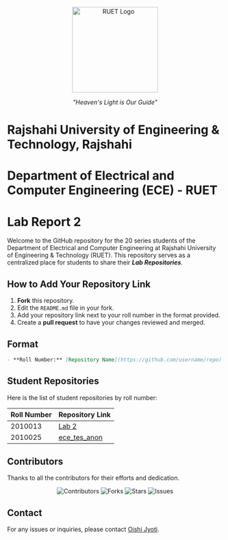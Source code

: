 <p align="center">
  <img src="https://saif1024bd.wordpress.com/wp-content/uploads/2011/06/ruet-monogram-1545x1850.png?w=250" alt="RUET Logo" height="200">
</p>


<p align="center"><em>"Heaven's Light is Our Guide"</em></p>

# Rajshahi University of Engineering & Technology, Rajshahi

# Department of Electrical and Computer Engineering (ECE) - RUET


# Lab Report 2


Welcome to the GitHub repository for the 20 series students of the Department of Electrical and Computer Engineering at Rajshahi University of Engineering & Technology (RUET). This repository serves as a centralized place for students to share their ***Lab Repositories***.

## How to Add Your Repository Link

1. **Fork** this repository.
2. Edit the `README.md` file in your fork.
3. Add your repository link next to your roll number in the format provided.
4. Create a **pull request** to have your changes reviewed and merged.

## Format

```markdown
- **Roll Number:** [Repository Name](https://github.com/username/repo)
```

## Student Repositories

Here is the list of student repositories by roll number:

| Roll Number | Repository Link | 
|-------------|-----------------|
| 2010013 | [Lab 2](https://github.com/Nezent/ECE_LAB_3117/tree/Lab_2) |
| 2010025 | [ece_tes_anon](https://github.com/jankenpon753/ece_tes_anon) |

<!-- Add more entries as needed -->

## Contributors

Thanks to all the contributors for their efforts and dedication.

<div align="center">
  <img src="https://img.shields.io/github/contributors/ECE-LAB-3117/Lab_2?style=flat-square" alt="Contributors">
  <img src="https://img.shields.io/github/forks/ECE-LAB-3117/Lab_2?style=flat-square" alt="Forks">
  <img src="https://img.shields.io/github/stars/ECE-LAB-3117/Lab_2?style=flat-square" alt="Stars">
  <img src="https://img.shields.io/github/issues/ECE-LAB-3117/Lab_2?style=flat-square" alt="Issues">
</div>

## Contact

For any issues or inquiries, please contact [Oishi Jyoti](mailto:oj.ruet@ece.ruet.ac.bd).

